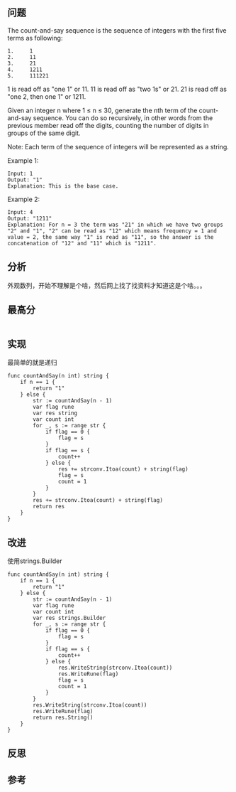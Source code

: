 ## 问题
The count-and-say sequence is the sequence of integers with the first five terms as following:
```
1.     1
2.     11
3.     21
4.     1211
5.     111221
```
1 is read off as "one 1" or 11.
11 is read off as "two 1s" or 21.
21 is read off as "one 2, then one 1" or 1211.

Given an integer n where 1 ≤ n ≤ 30, generate the nth term of the count-and-say sequence. You can do so recursively, in other words from the previous member read off the digits, counting the number of digits in groups of the same digit.

Note: Each term of the sequence of integers will be represented as a string.

 

Example 1:
```
Input: 1
Output: "1"
Explanation: This is the base case.
```

Example 2:
```
Input: 4
Output: "1211"
Explanation: For n = 3 the term was "21" in which we have two groups "2" and "1", "2" can be read as "12" which means frequency = 1 and value = 2, the same way "1" is read as "11", so the answer is the concatenation of "12" and "11" which is "1211".
```

## 分析
外观数列，开始不理解是个啥，然后网上找了找资料才知道这是个啥。。。

## 最高分
```golang

```


## 实现
最简单的就是递归
```golang
func countAndSay(n int) string {
    if n == 1 {
        return "1"
    } else {
        str := countAndSay(n - 1)
        var flag rune
        var res string
        var count int
        for _, s := range str {
            if flag == 0 {
                flag = s
            }
            if flag == s {
                count++
            } else {
                res += strconv.Itoa(count) + string(flag)
                flag = s
                count = 1
            }
        }
        res += strconv.Itoa(count) + string(flag)
        return res
    }
}
```

## 改进
使用strings.Builder
```golang
func countAndSay(n int) string {
    if n == 1 {
        return "1"
    } else {
        str := countAndSay(n - 1)
        var flag rune
        var count int
        var res strings.Builder
        for _, s := range str {
            if flag == 0 {
                flag = s
            }
            if flag == s {
                count++
            } else {
                res.WriteString(strconv.Itoa(count))
                res.WriteRune(flag)
                flag = s
                count = 1
            }
        }
        res.WriteString(strconv.Itoa(count))
        res.WriteRune(flag)
        return res.String()
    }
}
```

## 反思

## 参考
